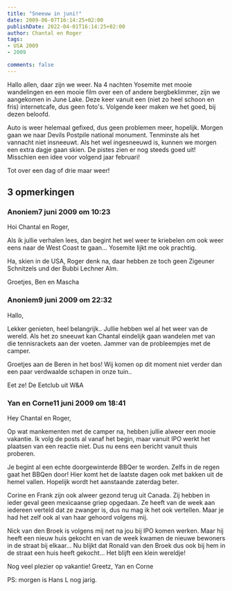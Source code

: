 ```yaml
---
title: "Sneeuw in juni!"
date: 2009-06-07T16:14:25+02:00
publishDate: 2022-04-01T16:14:25+02:00
author: Chantal en Roger
tags:
- USA 2009
- 2009

comments: false
---
```


Hallo allen, daar zijn we weer. Na 4 nachten Yosemite met mooie wandelingen en een mooie film over een of andere bergbeklimmer, zijn we aangekomen in June Lake. Deze keer vanuit een (niet zo heel schoon en fris) internetcafe, dus geen foto's. Volgende keer maken we het goed, bij dezen beloofd.

Auto is weer helemaal gefixed, dus geen problemen meer, hopelijk. Morgen gaan we naar Devils Postpile national monument. Tenminste als het vannacht niet insneeuwt. Als het wel ingesneeuwd is, kunnen we morgen een extra dagje gaan skien. De pistes zien er nog steeds goed uit! Misschien een idee voor volgend jaar februari!

Tot over een dag of drie maar weer!

## 3 opmerkingen

### Anoniem7 juni 2009 om 10:23

Hoi Chantal en Roger,

Als ik jullie verhalen lees, dan begint het wel weer te kriebelen om ook weer eens naar de West Coast te gaan... Yosemite lijkt me ook prachtig.

Ha, skien in de USA, Roger denk na, daar hebben ze toch geen Zigeuner Schnitzels und der Bubbi Lechner Alm.

Groetjes, Ben en Mascha

### Anoniem9 juni 2009 om 22:32

Hallo,

Lekker genieten, heel belangrijk.. Jullie hebben wel al het weer van de wereld. Als het zo sneeuwt kan Chantal eindelijk gaan wandelen met van die tennisrackets aan der voeten. Jammer van de probleempjes met de camper.

Groetjes aan de Beren in het bos!
Wij komen op dit moment niet verder dan een paar verdwaalde schapen in onze tuin..

Eet ze!
De Eetclub uit W&A

### Yan en Corne11 juni 2009 om 18:41

Hey Chantal en Roger,

Op wat mankementen met de camper na, hebben jullie alweer een mooie vakantie.
Ik volg de posts al vanaf het begin, maar vanuit IPO werkt het plaatsen van een reactie niet.
Dus nu eens een bericht vanuit thuis proberen.

Je begint al een echte doorgewinterde BBQer te worden. Zelfs in de regen gaat het BBQen door!
Hier komt het de laatste dagen ook met bakken uit de hemel vallen. Hopelijk wordt het aanstaande zaterdag beter.

Corine en Frank zijn ook alweer gezond terug uit Canada. Zij hebben in ieder geval geen mexicaanse griep opgedaan.
Ze heeft van de week aan iedereen verteld dat ze zwanger is, dus nu mag ik het ook vertellen. Maar je had het zelf ook al van haar gehoord volgens mij.

Nick van den Broek is volgens mij net na jou bij IPO komen werken. Maar hij heeft een nieuw huis gekocht en van de week kwamen de nieuwe bewoners in de straat bij elkaar... Nu blijkt dat Ronald van den Broek dus ook bij hem in de straat een huis heeft gekocht...
Het blijft een klein wereldje!

Nog veel plezier op vakantie!
Greetz,
Yan en Corne

PS: morgen is Hans L nog jarig.
